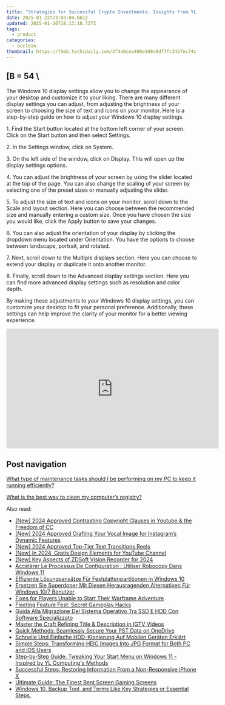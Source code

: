 ```yaml
---
title: "Strategies for Successful Crypto Investments: Insights From YL Computing"
date: 2025-01-22T23:03:04.661Z
updated: 2025-01-26T18:13:18.737Z
tags:
  - product
categories:
  - pcclean
thumbnail: https://thmb.techidaily.com/3f4a9cea408e108a9df7fc34b7ec74cff6096437b55c3dea61e7de438d09b247.jpg
---
```


## \[B = 54 \

The Windows 10 display settings allow you to change the appearance of your desktop and customize it to your liking. There are many different display settings you can adjust, from adjusting the brightness of your screen to choosing the size of text and icons on your monitor. Here is a step-by-step guide on how to adjust your Windows 10 display settings. 

1\. Find the Start button located at the bottom left corner of your screen. Click on the Start button and then select Settings.

2\. In the Settings window, click on System.

3\. On the left side of the window, click on Display. This will open up the display settings options. 

4\. You can adjust the brightness of your screen by using the slider located at the top of the page. You can also change the scaling of your screen by selecting one of the preset sizes or manually adjusting the slider.

5\. To adjust the size of text and icons on your monitor, scroll down to the Scale and layout section. Here you can choose between the recommended size and manually entering a custom size. Once you have chosen the size you would like, click the Apply button to save your changes.

6\. You can also adjust the orientation of your display by clicking the dropdown menu located under Orientation. You have the options to choose between landscape, portrait, and rotated.

7\. Next, scroll down to the Multiple displays section. Here you can choose to extend your display or duplicate it onto another monitor.

8\. Finally, scroll down to the Advanced display settings section. Here you can find more advanced display settings such as resolution and color depth. 

By making these adjustments to your Windows 10 display settings, you can customize your desktop to fit your personal preference. Additionally, these settings can help improve the clarity of your monitor for a better viewing experience.

<!-- affiliate ads begin -->
<iframe width="560" height="315" src="https://www.youtube.com/embed/UCqHbpxQGP4?si=XGkajFHdqyoKNAFM" title="YouTube video player" frameborder="0" allow="accelerometer; autoplay; clipboard-write; encrypted-media; gyroscope; picture-in-picture; web-share" referrerpolicy="strict-origin-when-cross-origin" allowfullscreen></iframe>
<!-- affiliate ads end -->

## Post navigation

[What type of maintenance tasks should I be performing on my PC to keep it running efficiently?](https://tools.techidaily.com/pcclean/products/)

[What is the best way to clean my computer’s registry?](https://tools.techidaily.com/pcclean/products/)

<ins class="adsbygoogle"
     style="display:block"
     data-ad-format="autorelaxed"
     data-ad-client="ca-pub-7571918770474297"
     data-ad-slot="1223367746"></ins>

<ins class="adsbygoogle"
     style="display:block"
     data-ad-client="ca-pub-7571918770474297"
     data-ad-slot="8358498916"
     data-ad-format="auto"
     data-full-width-responsive="true"></ins>

<span class="atpl-alsoreadstyle">Also read:</span>
<div><ul>
<li><a href="https://facebook-record-videos.techidaily.com/new-2024-approved-contrasting-copyright-clauses-in-youtube-and-the-freedom-of-cc/"><u>[New] 2024 Approved Contrasting Copyright Clauses in Youtube & the Freedom of CC</u></a></li>
<li><a href="https://instagram-videos.techidaily.com/new-2024-approved-crafting-your-vocal-image-for-instagrams-dynamic-features/"><u>[New] 2024 Approved Crafting Your Vocal Image for Instagram’s Dynamic Features</u></a></li>
<li><a href="https://fox-http.techidaily.com/new-2024-approved-top-tier-text-transitions-reels/"><u>[New] 2024 Approved Top-Tier Text Transitions Reels</u></a></li>
<li><a href="https://youtube-blog.techidaily.com/n-2024-gratis-design-elements-for-youtube-channel/"><u>[New] In 2024, Gratis Design Elements for YouTube Channel</u></a></li>
<li><a href="https://screen-capture.techidaily.com/new-key-aspects-of-zdsoft-vision-recorder-for-2024/"><u>[New] Key Aspects of ZDSoft Vision Recorder for 2024</u></a></li>
<li><a href="https://win-cloud.techidaily.com/accelerer-le-processus-de-configuration-utiliser-robocopy-dans-windows-11/"><u>Accélérer Le Processus De Configuration : Utiliser Robocopy Dans Windows 11</u></a></li>
<li><a href="https://win-cloud.techidaily.com/effiziente-losungsansatze-fur-festplattenpartitionen-in-windows-10/"><u>Effiziente Lösungsansätze Für Festplattenpartitionen in Windows 10</u></a></li>
<li><a href="https://win-cloud.techidaily.com/ersetzen-sie-superdoper-mit-diesen-herausragenden-alternativen-fur-windows-107-benutzer/"><u>Ersetzen Sie Superdoper Mit Diesen Herausragenden Alternativen Für Windows 10/7 Benutzer</u></a></li>
<li><a href="https://program-issues.techidaily.com/fixes-for-players-unable-to-start-their-warframe-adventure/"><u>Fixes for Players Unable to Start Their Warframe Adventure</u></a></li>
<li><a href="https://games-able.techidaily.com/fleeting-feature-fest-secret-gameplay-hacks/"><u>Fleeting Feature Fest: Secret Gameplay Hacks</u></a></li>
<li><a href="https://win-cloud.techidaily.com/guida-alla-migrazione-del-sistema-operativo-tra-ssd-e-hdd-con-software-specializzato/"><u>Guida Alla Migrazione Del Sistema Operativo Tra SSD E HDD Con Software Specializzato</u></a></li>
<li><a href="https://instagram-video-recordings.techidaily.com/master-the-craft-refining-title-and-description-in-igtv-videos/"><u>Master the Craft Refining Title & Description in IGTV Videos</u></a></li>
<li><a href="https://win-cloud.techidaily.com/quick-methods-seamlessly-secure-your-pst-data-on-onedrive/"><u>Quick Methods: Seamlessly Secure Your PST Data on OneDrive</u></a></li>
<li><a href="https://win-cloud.techidaily.com/schnelle-und-einfache-hdd-klonierung-auf-mobilen-geraten-erklart/"><u>Schnelle Und Einfache HDD-Klonierung Auf Mobilen Geräten Erklärt</u></a></li>
<li><a href="https://win-cloud.techidaily.com/simple-steps-transforming-heic-images-into-jpg-format-for-both-pc-and-ios-users/"><u>Simple Steps: Transforming HEIC Images Into JPG Format for Both PC and iOS Users</u></a></li>
<li><a href="https://discover-answers.techidaily.com/step-by-step-guide-tweaking-your-start-menu-on-windows-11-inspired-by-yl-computings-methods/"><u>Step-by-Step Guide: Tweaking Your Start Menu on Windows 11 - Inspired by YL Computing's Methods</u></a></li>
<li><a href="https://win-cloud.techidaily.com/successful-steps-restoring-information-from-a-non-responsive-iphone-x/"><u>Successful Steps: Restoring Information From a Non-Responsive iPhone X</u></a></li>
<li><a href="https://hardware-tips.techidaily.com/ultimate-guide-the-finest-bent-screen-gaming-screens/"><u>Ultimate Guide: The Finest Bent Screen Gaming Screens</u></a></li>
<li><a href="https://win-cloud.techidaily.com/windows-10-backup-tool-and-terms-like-key-strategies-or-essential-steps/"><u>Windows 10, Backup Tool, and Terms Like Key Strategies or Essential Steps.</u></a></li>
</ul></div>

